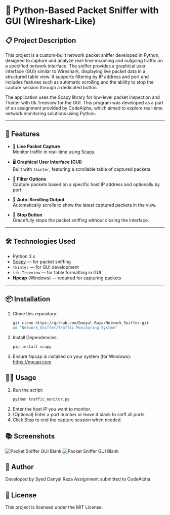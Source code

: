 # 🧪 Python-Based Packet Sniffer with GUI (Wireshark-Like)

## 📋 Project Description

This project is a custom-built network packet sniffer developed in Python, designed to capture and analyze real-time incoming and outgoing traffic on a specified network interface. The sniffer provides a graphical user interface (GUI) similar to Wireshark, displaying live packet data in a structured table view. It supports filtering by IP address and port and includes features such as automatic scrolling and the ability to stop the capture session through a dedicated button.

The application uses the Scapy library for low-level packet inspection and Tkinter with ttk.Treeview for the GUI. This program was developed as a part of an assignment provided by CodeAlpha, which aimed to explore real-time network monitoring solutions using Python.

---

## 🚀 Features

- 📡 **Live Packet Capture**  
  Monitor traffic in real-time using Scapy.

- 🖥️ **Graphical User Interface (GUI)**  
  Built with `tkinter`, featuring a scrollable table of captured packets.

- 🎯 **Filter Options**  
  Capture packets based on a specific host IP address and optionally by port.

- 🧭 **Auto-Scrolling Output**  
  Automatically scrolls to show the latest captured packets in the view.

- 🛑 **Stop Button**  
  Gracefully stops the packet sniffing without closing the interface.

---

## 🛠️ Technologies Used

- Python 3.x  
- [Scapy](https://scapy.net/) — for packet sniffing  
- `tkinter` — for GUI development  
- `ttk.Treeview` — for table formatting in GUI  
- **Npcap** (Windows) — required for capturing packets

---

## 📦 Installation

1. Clone this repository:
   ```bash
   git clone https://github.com/Danyal-Raza/Network_Sniffer.git
   cd "Network_Sniffer/Traffic Monitoring System"

2. Install Dependencies:
   ```bash
   pip install scapy

3. Ensure Npcap is installed on your system (for Windows):
   https://npcap.com

## 🧑‍💻 Usage

1. Run the script:
   ```bash
   python traffic_monitor.py

2. Enter the host IP you want to monitor.
3. (Optional) Enter a port number or leave it blank to sniff all ports.
4. Click Stop to end the capture session when needed.

## 📚 Screenshots

![Packet Sniffer GUI Blank](Images/Image1.png)
![Packet Sniffer GUI Blank](Images/Image2.png)

## 👤 Author

Developed by Syed Danyal Raza
Assignment submitted to CodeAlpha

## 📃 License
This project is licensed under the MIT License.
